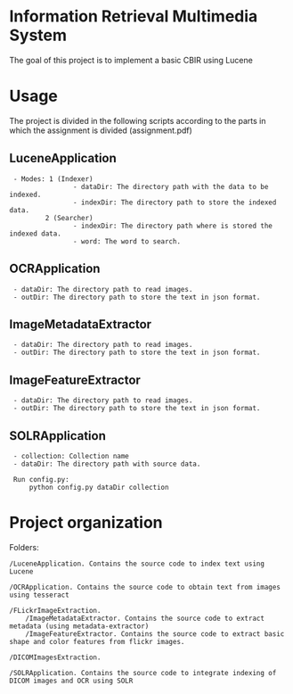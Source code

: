 # Information Retrieval Multimedia System
   
The goal of this project is to implement a basic CBIR using Lucene 

# Usage 

The project is divided in the following scripts according to the parts in which the assignment is divided (assignment.pdf)

## LuceneApplication

     - Modes: 1 (Indexer)
                    - dataDir: The directory path with the data to be indexed.
                    - indexDir: The directory path to store the indexed data.
             2 (Searcher)
                    - indexDir: The directory path where is stored the indexed data. 
                    - word: The word to search.
  
## OCRApplication 
       
     - dataDir: The directory path to read images.
     - outDir: The directory path to store the text in json format.

## ImageMetadataExtractor
    
     - dataDir: The directory path to read images.
     - outDir: The directory path to store the text in json format.

## ImageFeatureExtractor
    
     - dataDir: The directory path to read images.
     - outDir: The directory path to store the text in json format.

## SOLRApplication 
     - collection: Collection name 
     - dataDir: The directory path with source data.

     Run config.py:
         python config.py dataDir collection

# Project organization 

Folders: 

```
/LuceneApplication. Contains the source code to index text using Lucene 
     
/OCRApplication. Contains the source code to obtain text from images using tesseract

/FLickrImageExtraction. 
    /ImageMetadataExtractor. Contains the source code to extract metadata (using metadata-extractor)
    /ImageFeatureExtractor. Contains the source code to extract basic shape and color features from flickr images.

/DICOMImagesExtraction. 

/SOLRApplication. Contains the source code to integrate indexing of DICOM images and OCR using SOLR

```
